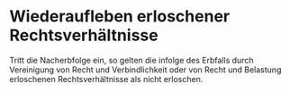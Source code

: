 # Wiederaufleben erloschener Rechtsverhältnisse

Tritt die Nacherbfolge ein, so gelten die infolge des Erbfalls durch Vereinigung von Recht und Verbindlichkeit oder von Recht und Belastung erloschenen Rechtsverhältnisse als nicht erloschen.
